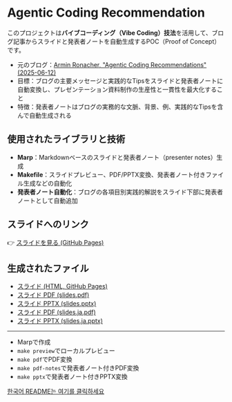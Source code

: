 # Agentic Coding Recommendation

このプロジェクトは**バイブコーディング（Vibe Coding）技法**を活用して、ブログ記事からスライドと発表者ノートを自動生成するPOC（Proof of Concept）です。

- 元のブログ：[Armin Ronacher, "Agentic Coding Recommendations" (2025-06-12)](https://lucumr.pocoo.org/2025/6/12/agentic-coding/)
- 目標：ブログの主要メッセージと実践的なTipsをスライドと発表者ノートに自動変換し、プレゼンテーション資料制作の生産性と一貫性を最大化すること
- 特徴：発表者ノートはブログの実務的な文脈、背景、例、実践的なTipsを含んで自動生成される

## 使用されたライブラリと技術

- **Marp**：Markdownベースのスライドと発表者ノート（presenter notes）生成
- **Makefile**：スライドプレビュー、PDF/PPTX変換、発表者ノート付きファイル生成などの自動化
- **発表者ノート自動化**：ブログの各項目別実践的解説をスライド下部に発表者ノートとして自動追加

## スライドへのリンク

👉 [スライドを見る (GitHub Pages)](https://roboco-io.github.io/agentic-coding-recommendation/slides.html)

## 生成されたファイル

- [スライド (HTML, GitHub Pages)](https://roboco-io.github.io/agentic-coding-recommendation/slides.html)
- [スライド PDF (slides.pdf)](./slides.pdf)
- [スライド PPTX (slides.pptx)](./slides.pptx)
- [スライド PDF (slides.ja.pdf)](./slides.ja.pdf)
- [スライド PPTX (slides.ja.pptx)](./slides.ja.pptx)

---

- Marpで作成
- `make preview`でローカルプレビュー
- `make pdf`でPDF変換
- `make pdf-notes`で発表者ノート付きPDF変換
- `make pptx`で発表者ノート付きPPTX変換

[한국어 README는 여기를 클릭하세요](./README.md)